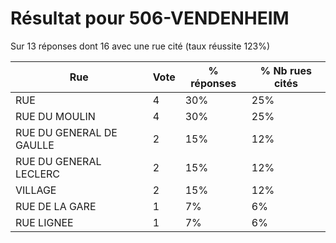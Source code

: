 # Résultat pour 506-VENDENHEIM

Sur 13 réponses dont 16 avec une rue cité (taux réussite 123%)

| Rue | Vote | % réponses | % Nb rues cités|
|-----|------|------------|----------------|
| RUE | 4 | 30% | 25%|
| RUE DU MOULIN | 4 | 30% | 25%|
| RUE DU GENERAL DE GAULLE | 2 | 15% | 12%|
| RUE DU GENERAL LECLERC | 2 | 15% | 12%|
| VILLAGE | 2 | 15% | 12%|
| RUE DE LA GARE | 1 | 7% | 6%|
| RUE LIGNEE | 1 | 7% | 6%|
